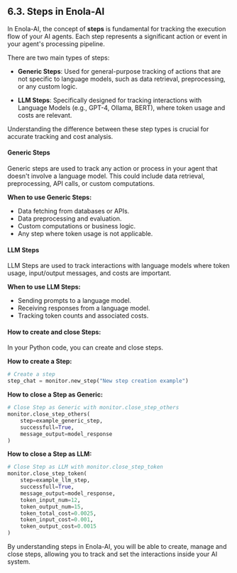 ## 6.3. Steps in Enola-AI

In Enola-AI, the concept of **steps** is fundamental for tracking the execution flow of your AI agents. Each step represents a significant action or event in your agent's processing pipeline.

There are two main types of steps:

- **Generic Steps**: Used for general-purpose tracking of actions that are not specific to language models, such as data retrieval, preprocessing, or any custom logic.

- **LLM Steps**: Specifically designed for tracking interactions with Language Models (e.g., GPT-4, Ollama, BERT), where token usage and costs are relevant.

Understanding the difference between these step types is crucial for accurate tracking and cost analysis.

#### Generic Steps

Generic steps are used to track any action or process in your agent that doesn't involve a language model. This could include data retrieval, preprocessing, API calls, or custom computations.

**When to use Generic Steps:**

- Data fetching from databases or APIs.
- Data preprocessing and evaluation.
- Custom computations or business logic.
- Any step where token usage is not applicable.

#### LLM Steps

LLM Steps are used to track interactions with language models where token usage, input/output messages, and costs are important.

**When to use LLM Steps:**

- Sending prompts to a language model.
- Receiving responses from a language model.
- Tracking token counts and associated costs.

#### How to create and close Steps:
In your Python code, you can create and close steps.

**How to create a Step:**
```python
# Create a step
step_chat = monitor.new_step("New step creation example")
```

**How to close a Step as Generic:**
```python
# Close Step as Generic with monitor.close_step_others
monitor.close_step_others(
    step=example_generic_step,
    successfull=True,
    message_output=model_response
)
```

**How to close a Step as LLM:**

```python
# Close Step as LLM with monitor.close_step_token
monitor.close_step_token(
    step=example_llm_step,
    successfull=True,
    message_output=model_response,
    token_input_num=12,
    token_output_num=15,
    token_total_cost=0.0025,
    token_input_cost=0.001,
    token_output_cost=0.0015
)
```

By understanding steps in Enola-AI, you will be able to create, manage and close steps, allowing you to track and set the interactions inside your AI system.
